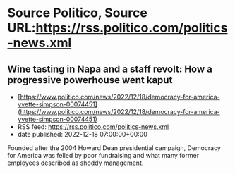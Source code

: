 # Source Politico, Source URL:https://rss.politico.com/politics-news.xml

## Wine tasting in Napa and a staff revolt: How a progressive powerhouse went kaput
 - [https://www.politico.com/news/2022/12/18/democracy-for-america-yvette-simpson-00074451](https://www.politico.com/news/2022/12/18/democracy-for-america-yvette-simpson-00074451)
 - RSS feed: https://rss.politico.com/politics-news.xml
 - date published: 2022-12-18 07:00:00+00:00

Founded after the 2004 Howard Dean presidential campaign, Democracy for America was felled by poor fundraising and what many former employees described as shoddy management.
